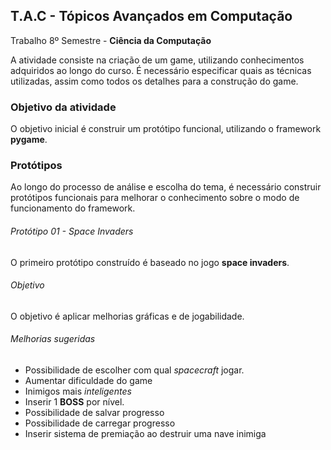 ## T.A.C - Tópicos Avançados em Computação
Trabalho 8º Semestre - **Ciência da Computação**

A atividade consiste na criação de um game, utilizando conhecimentos adquiridos ao longo do curso.
É necessário especificar quais as técnicas utilizadas, assim como todos os detalhes para a construção do game.

### Objetivo da atividade
O objetivo inicial é construir um protótipo funcional, utilizando o framework **pygame**.

### Protótipos

Ao longo do processo de análise e escolha do tema, é necessário construir protótipos funcionais para melhorar o 
conhecimento sobre o modo de funcionamento do framework.

###### Protótipo 01 - Space Invaders
O primeiro protótipo construído é baseado no jogo **space invaders**.
  
###### Objetivo
O objetivo é aplicar melhorias gráficas e de jogabilidade.
  
###### Melhorias sugeridas
+ Possibilidade de escolher com qual *spacecraft* jogar.
+ Aumentar dificuldade do game
+ Inimigos mais *inteligentes*
+ Inserir 1 **BOSS** por nível.
+ Possibilidade de salvar progresso
+ Possibilidade de carregar progresso
+ Inserir sistema de premiação ao destruir uma nave inimiga





    
